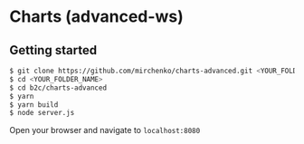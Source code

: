 # Charts (advanced-ws)

## Getting started
```bash
$ git clone https://github.com/mirchenko/charts-advanced.git <YOUR_FOLDER_NAME>
$ cd <YOUR_FOLDER_NAME>
$ cd b2c/charts-advanced
$ yarn 
$ yarn build
$ node server.js
```

Open your browser and navigate to `localhost:8080`